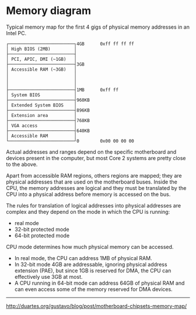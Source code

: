 # Memory diagram

Typical memory map for the first 4 gigs of physical memory addresses in an Intel PC.

```
┌─────────────────────────┐4GB      0xff ff ff ff
│ High BIOS (2MB)         │
├─────────────────────────┤
│ PCI, APIC, DMI (~1GB)   │
├─────────────────────────┤3GB
│ Accessible RAM (~3GB)   │
│                         │
│                         │
│                         │
├─────────────────────────┤1MB      0xff ff
│ System BIOS             │
├─────────────────────────┤960KB
│ Extended System BIOS    │
├─────────────────────────┤896KB
│ Extension area          │
├─────────────────────────┤768KB
│ VGA access              │
├─────────────────────────┤640KB
│ Accessible RAM          │
└─────────────────────────┘0        0x00 00 00 00

```

Actual addresses and ranges depend on the specific motherboard and devices present in the computer, but most Core 2 systems are pretty close to the above.

Apart from accessible RAM regions, others regions are mapped; they are physical addresses that are used on the motherboard buses. Inside the CPU, the memory addresses are logical and they must be translated by the CPU into a physical address before memory is accessed on the bus.

The rules for translation of logical addresses into physical addresses are complex and they depend on the mode in which the CPU is running:
- real mode
- 32-bit protected mode
- 64-bit protected mode

CPU mode determines how much physical memory can be accessed.
- In real mode, the CPU can address 1MB of physical RAM.
- In 32-bit mode 4GB are addressable, ignoring physical address extension (PAE), but since 1GB is reserved for DMA, the CPU can effectively use 3GB at most.
- A CPU running in 64-bit mode can address 64GB of physical RAM and can even access some of the memory reserved for DMA devices.



---
http://duartes.org/gustavo/blog/post/motherboard-chipsets-memory-map/